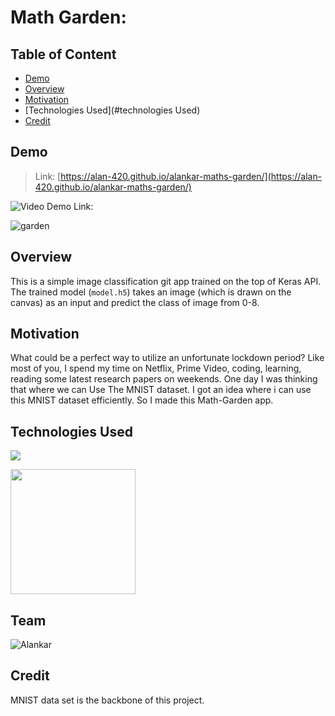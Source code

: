 # Math Garden: 

## Table of Content
  * [Demo](#demo)
  * [Overview](#overview)
  * [Motivation](#motivation)
  * [Technologies Used](#technologies Used)
  * [Credit](#credit)
 

## Demo
> Link: [https://alan-420.github.io/alankar-maths-garden/](https://alan-420.github.io/alankar-maths-garden/)

![Video Demo Link:](https://www.youtube.com/watch?v=4eA1D5sja10)

![garden](https://user-images.githubusercontent.com/53686128/85884660-9eaefb80-b800-11ea-9125-56d0ef22a47c.PNG)

## Overview
This is a simple image classification git app trained on the top of Keras API. The trained model (`model.h5`) takes an image (which is drawn on the canvas) as an input and predict the class of image from 0-8.

## Motivation
What could be a perfect way to utilize an unfortunate lockdown period? Like most of you, I spend my time on  Netflix, Prime Video, coding, learning, reading some latest research papers on weekends. One day I was thinking that where we can Use The MNIST dataset. I got an idea where i can use this MNIST dataset efficiently.
So I made this Math-Garden app.


## Technologies Used

![](https://forthebadge.com/images/badges/made-with-python.svg)

[<img target="_blank" src="https://keras.io/img/logo.png" width=200>](https://keras.io/) 
## Team
![Alankar](https://user-images.githubusercontent.com/53686128/85886789-51348d80-b804-11ea-8a8f-23567029cfe1.jpeg)
## Credit
 MNIST data set is the backbone of this project.

